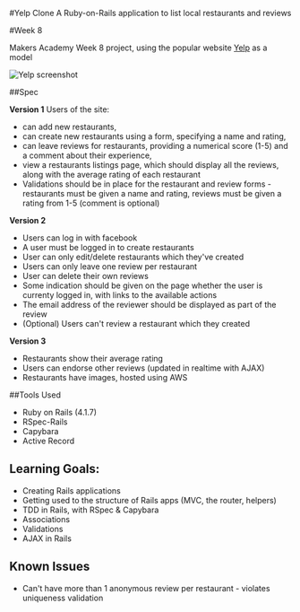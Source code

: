 #Yelp Clone
A Ruby-on-Rails application to list local restaurants and reviews

#Week 8

Makers Academy Week 8 project, using the popular website [Yelp](http://www.yelp.co.uk) as a model

![Yelp screenshot](https://github.com/makersacademy/course/raw/master/images/yelp.jpg)

##Spec

**Version 1**
Users of the site:

* can add new restaurants,
* can create new restaurants using a form, specifying a name and rating,
* can leave reviews for restaurants, providing a numerical score (1-5) and a comment about their experience,
* view a restaurants listings page, which should display all the reviews, along with the average rating of each restaurant
* Validations should be in place for the restaurant and review forms - restaurants must be given a name and rating, reviews must be given a rating from 1-5 (comment is optional)

**Version 2**

* Users can log in with facebook
* A user must be logged in to create restaurants
* User can only edit/delete restaurants which they've created
* Users can only leave one review per restaurant
* User can delete their own reviews
* Some indication should be given on the page whether the user is currenty logged in, with links to the available actions
* The email address of the reviewer should be displayed as part of the review
* (Optional) Users can't review a restaurant which they created

**Version 3**

* Restaurants show their average rating
* Users can endorse other reviews (updated in realtime with AJAX)
* Restaurants have images, hosted using AWS



##Tools Used

* Ruby on Rails (4.1.7)
* RSpec-Rails
* Capybara
* Active Record

## Learning Goals:

* Creating Rails applications
* Getting used to the structure of Rails apps (MVC, the router, helpers)
* TDD in Rails, with RSpec & Capybara
* Associations
* Validations
* AJAX in Rails


## Known Issues

* Can't have more than 1 anonymous review per restaurant - violates uniqueness validation
